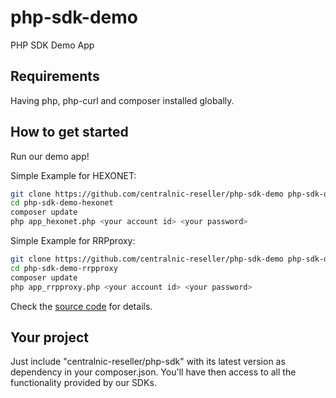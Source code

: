 # php-sdk-demo

PHP SDK Demo App

## Requirements

Having php, php-curl and composer installed globally.

## How to get started

Run our demo app!

Simple Example for HEXONET:

```bash
git clone https://github.com/centralnic-reseller/php-sdk-demo php-sdk-demo-hexonet
cd php-sdk-demo-hexonet
composer update
php app_hexonet.php <your account id> <your password>
```

Simple Example for RRPproxy:

```bash
git clone https://github.com/centralnic-reseller/php-sdk-demo php-sdk-demo-rrpproxy
cd php-sdk-demo-rrpproxy
composer update
php app_rrpproxy.php <your account id> <your password>
```

Check the [source code](https://raw.githubusercontent.com/centralnic-reseller/php-sdk-demo/master/app.php) for details.

## Your project

Just include "centralnic-reseller/php-sdk" with its latest version as dependency in your composer.json.
You'll have then access to all the functionality provided by our SDKs.
